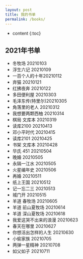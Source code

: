 ```yaml
---
layout: post
title: 我的书单
permalink: /books/
---
```


* content
{:toc}


2021年书单
-----------------------------------------------------------------

+ 冬牧场 20210103
+ 浮生六记 20210109
+ 一百个人的十年20210112
+ 弃猫 20210121
+ 红拂夜奔 20210122
+ 多田便利屋 20210303
+ 毛泽东传(特里尔)20210305
+ 角落里的老人 20210312
+ 我想要两颗西柚 20210314
+ 棋局 文库本 20210319
+ 读库2100 20210413
+ 邓小平时代 20210415
+ 读库2101 20210425
+ 书架 文库本 20210428
+ 华氏 451 20210504
+ 晚婚 20210505
+ 永隔一江水 20210505
+ 火星编年史 20210506
+ 再婚 20210511
+ 纸上王国 20210512
+ 记一忘二三 20210513
+ 城门开 20210515
+ 羊道 春牧场 20210605
+ 羊道 前山夏牧场 20210614
+ 羊道 深山夏牧场 20210618
+ 我爱这哭不出来的浪漫 20210623
+ 春天在哪里 20210627
+ 你想活出怎样的人生 20210630
+ 小偷家族 20210705
+ 两弹一星精神 20210708
+ 如父如子 20210711
